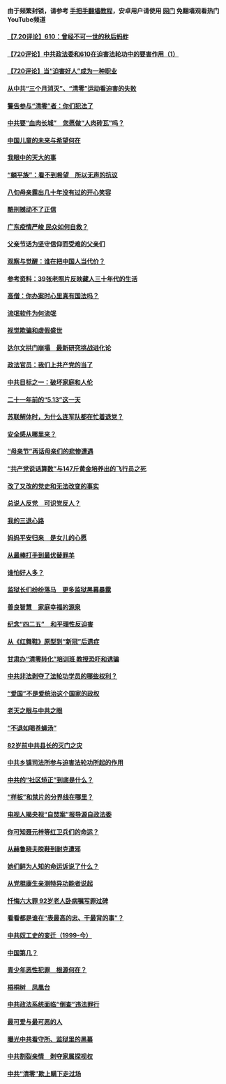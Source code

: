 #### 由于频繁封锁，请参考 [手把手翻墙教程](https://github.com/gfw-breaker/guides/wiki/)，安卓用户请使用 [网门](https://github.com/gfw-breaker/nogfw/blob/master/dl.md?t=07200801) 免翻墙观看热门YouTube频道 

#### [【7.20评论】610：曾经不可一世的秋后蚂蚱](../pages/19/427679.md?t=07200801) 

#### [【720评论】中共政法委和610在迫害法轮功中的要害作用（1）](../pages/19/428311.md?t=07200801) 

#### [【720评论】当“迫害好人”成为一种职业](../pages/19/428310.md?t=07200801) 

#### [从中共“三个月消灭”、“清零”运动看迫害的失败](../pages/19/428268.md?t=07200801) 

#### [警告参与“清零”者：你们犯法了](../pages/19/428270.md?t=07200801) 

#### [中共要“血肉长城”　您愿做“人肉砖瓦”吗？](../pages/19/427882.md?t=07200801) 

#### [中国儿童的未来与希望何在](../pages/19/427680.md?t=07200801) 

#### [我眼中的天大的事](../pages/19/427619.md?t=07200801) 

#### [“躺平族”：看不到希望　所以无声的抗议](../pages/19/427464.md?t=07200801) 

#### [八旬母亲露出几十年没有过的开心笑容](../pages/19/427429.md?t=07200801) 

#### [酷刑撼动不了正信](../pages/19/427414.md?t=07200801) 

#### [广东疫情严峻 民众如何自救？](../pages/19/427311.md?t=07200801) 

#### [父亲节话为坚守信仰而受难的父亲们](../pages/19/427033.md?t=07200801) 

#### [观察与觉醒：谁在把中国人当代价？](../pages/19/426987.md?t=07200801) 

#### [参考资料：39张老照片反映藏人三十年代的生活](../pages/19/426471.md?t=07200801) 

#### [高僧：你办案时心里真有国法吗？](../pages/19/426530.md?t=07200801) 

#### [流氓软件为何流氓](../pages/19/426531.md?t=07200801) 

#### [视觉欺骗和虚假盛世](../pages/19/426443.md?t=07200801) 

#### [达尔文拱门崩塌　最新研究挑战进化论](../pages/19/426009.md?t=07200801) 

#### [政法官员：我们上共产党的当了](../pages/19/425351.md?t=07200801) 

#### [中共目标之一：破坏家庭和人伦](../pages/19/424454.md?t=07200801) 

#### [二十一年前的“5.13”这一天](../pages/19/424814.md?t=07200801) 

#### [苏联解体时，为什么连军队都在忙着退党？](../pages/19/424335.md?t=07200801) 

#### [安全感从哪里来？](../pages/19/424336.md?t=07200801) 

#### [“母亲节”再话母亲们的悲惨遭遇](../pages/19/424234.md?t=07200801) 

#### [“共产党说话算数”与147斤黄金培养出的飞行员之死](../pages/19/424115.md?t=07200801) 

#### [改了又改的党史和无法改变的事实](../pages/19/424037.md?t=07200801) 

#### [总说人反党　可识党反人？](../pages/19/423820.md?t=07200801) 

#### [我的三退心路](../pages/19/423876.md?t=07200801) 

#### [妈妈平安归来　是女儿的心愿](../pages/19/423947.md?t=07200801) 

#### [从最棒打手到最优替罪羊](../pages/19/423819.md?t=07200801) 

#### [谁怕好人多？](../pages/19/423774.md?t=07200801) 

#### [监狱长们纷纷落马　更多监狱黑幕暴露](../pages/19/423787.md?t=07200801) 

#### [善良智慧　家庭幸福的源泉](../pages/19/423632.md?t=07200801) 

#### [纪念“四二五”　和平理性反迫害](../pages/19/423660.md?t=07200801) 

#### [从《红舞鞋》原型到“新冠”后遗症](../pages/19/423509.md?t=07200801) 

#### [甘肃办“清零转化”培训班 教授恐吓和诱骗](../pages/19/423498.md?t=07200801) 

#### [中共非法剥夺了法轮功学员的哪些权利？](../pages/19/423392.md?t=07200801) 

#### [“爱国”不是爱统治这个国家的政权](../pages/19/423029.md?t=07200801) 

#### [老天之眼与中共之眼](../pages/19/423378.md?t=07200801) 

#### [“不退如喝苍蝇汤”](../pages/19/423287.md?t=07200801) 

#### [82岁前中共县长的灭门之灾](../pages/19/423055.md?t=07200801) 

#### [中共乡镇司法所参与迫害法轮功所起的作用](../pages/19/423064.md?t=07200801) 

#### [中共的“社区矫正”到底是什么？](../pages/19/422870.md?t=07200801) 

#### [“样板”和禁片的分界线在哪里？](../pages/19/422704.md?t=07200801) 

#### [电视人揭央视“自焚案”报导源自政法委](../pages/19/422770.md?t=07200801) 

#### [你可知聂元梓等红卫兵们的命运？](../pages/19/422848.md?t=07200801) 

#### [从赫鲁晓夫脱鞋到耐克遭邪](../pages/19/422826.md?t=07200801) 

#### [她们鲜为人知的命运诉说了什么？](../pages/19/422754.md?t=07200801) 

#### [从党棍康生亲测特异功能者说起](../pages/19/422657.md?t=07200801) 

#### [忏悔六大罪 92岁老人卧病嘱写罪过碑](../pages/19/422750.md?t=07200801) 

#### [看看都是谁在“表最高的忠、干最背的事”？](../pages/19/422703.md?t=07200801) 

#### [中共奴工史的变迁（1999-今）](../pages/19/422656.md?t=07200801) 

#### [中国第几？](../pages/19/422496.md?t=07200801) 

#### [青少年恶性犯罪　根源何在？](../pages/19/422449.md?t=07200801) 

#### [梧桐树　凤凰台](../pages/19/422442.md?t=07200801) 

#### [中共政法系统面临“倒查”违法罪行](../pages/19/422497.md?t=07200801) 

#### [最可爱与最可恶的人](../pages/19/422448.md?t=07200801) 

#### [曝光中共看守所、监狱里的黑幕](../pages/19/422390.md?t=07200801) 

#### [中共割裂亲情　剥夺家属探视权](../pages/19/422364.md?t=07200801) 

#### [中共“清零”欺上瞒下走过场](../pages/19/422306.md?t=07200801) 

